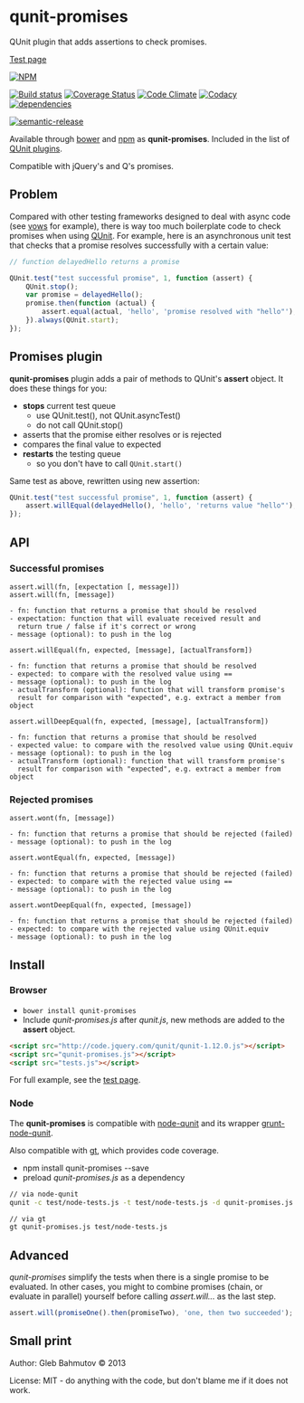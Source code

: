 # qunit-promises

QUnit plugin that adds assertions to check promises.

[Test page](http://glebbahmutov.com/qunit-promises/)

[![NPM][qunit-promises-icon]][qunit-promises-url]

[![Build status][ci-image]][ci-url]
[![Coverage Status][qunit-promises-coverage-image]][qunit-promises-coverage-url]
[![Code Climate][qunit-promises-code-climage-image]][qunit-promises-code-climage-url]
[![Codacy][qunit-promises-codacy-image]][qunit-promises-codacy-url]
[![dependencies][dependencies-image]][dependencies-url]

[![semantic-release][semantic-image] ][semantic-url]

Available through [bower](http://sindresorhus.com/bower-components/) and
[npm](https://npmjs.org/package/qunit-promises) as **qunit-promises**.
Included in the list of [QUnit plugins](http://qunitjs.com/plugins/).

Compatible with jQuery's and Q's promises.

## Problem

Compared with other testing frameworks designed to deal with async code
(see [vows](http://vowsjs.org/) for example),
there is way too much boilerplate code to check promises when using
[QUnit](http://qunitjs.com/). For example, here is an asynchronous unit test
that checks that a promise resolves successfully with a certain value:

```javascript
// function delayedHello returns a promise

QUnit.test("test successful promise", 1, function (assert) {
    QUnit.stop();
    var promise = delayedHello();
    promise.then(function (actual) {
        assert.equal(actual, 'hello', 'promise resolved with "hello"');
    }).always(QUnit.start);
});
```
## Promises plugin

**qunit-promises** plugin adds a pair of methods to QUnit's
**assert** object. It does these things for you:

* **stops** current test queue
	* use QUnit.test(), not QUnit.asyncTest()
	* do not call QUnit.stop()
* asserts that the promise either resolves or is rejected
* compares the final value to expected
* **restarts** the testing queue
	* so you don't have to call `QUnit.start()`

Same test as above, rewritten using new assertion:

```javascript
QUnit.test("test successful promise", 1, function (assert) {
    assert.willEqual(delayedHello(), 'hello', 'returns value "hello"');
});
```
## API

### Successful promises

```
assert.will(fn, [expectation [, message]])
assert.will(fn, [message])

- fn: function that returns a promise that should be resolved
- expectation: function that will evaluate received result and
  return true / false if it's correct or wrong
- message (optional): to push in the log
```

```
assert.willEqual(fn, expected, [message], [actualTransform])

- fn: function that returns a promise that should be resolved
- expected: to compare with the resolved value using ==
- message (optional): to push in the log
- actualTransform (optional): function that will transform promise's
  result for comparison with "expected", e.g. extract a member from object
```

```
assert.willDeepEqual(fn, expected, [message], [actualTransform])

- fn: function that returns a promise that should be resolved
- expected value: to compare with the resolved value using QUnit.equiv
- message (optional): to push in the log
- actualTransform (optional): function that will transform promise's
  result for comparison with "expected", e.g. extract a member from object
```

### Rejected promises

```
assert.wont(fn, [message])

- fn: function that returns a promise that should be rejected (failed)
- message (optional): to push in the log
```

```
assert.wontEqual(fn, expected, [message])

- fn: function that returns a promise that should be rejected (failed)
- expected: to compare with the rejected value using ==
- message (optional): to push in the log
```

```
assert.wontDeepEqual(fn, expected, [message])

- fn: function that returns a promise that should be rejected (failed)
- expected: to compare with the rejected value using QUnit.equiv
- message (optional): to push in the log
```

## Install

### Browser

* `bower install qunit-promises`
* Include _qunit-promises.js_ after _qunit.js_, new methods are
added to the **assert** object.

```html
<script src="http://code.jquery.com/qunit/qunit-1.12.0.js"></script>
<script src="qunit-promises.js"></script>
<script src="tests.js"></script>
```
For full example, see the [test page](http://glebbahmutov.com/qunit-promises/).

### Node

The **qunit-promises** is compatible with [node-qunit](https://github.com/kof/node-qunit) and its wrapper [grunt-node-qunit](https://npmjs.org/package/grunt-node-qunit).

Also compatible with [gt](https://github.com/bahmutov/gt), which provides
code coverage.

* npm install qunit-promises --save
* preload _qunit-promises.js_ as a dependency

```sh
// via node-qunit
qunit -c test/node-tests.js -t test/node-tests.js -d qunit-promises.js

// via gt
gt qunit-promises.js test/node-tests.js
```

## Advanced

*qunit-promises* simplify the tests when there is a single promise to be evaluated.
In other cases, you might to combine promises (chain, or evaluate in parallel)
yourself before calling *assert.will...* as the last step.

```javascript
assert.will(promiseOne().then(promiseTwo), 'one, then two succeeded');
```

## Small print

Author: Gleb Bahmutov &copy; 2013

License: MIT - do anything with the code, but don't blame me if it does not work.

[qunit-promises-icon]: https://nodei.co/npm/qunit-promises.png?downloads=true
[qunit-promises-url]: https://npmjs.org/package/qunit-promises
[ci-image]: https://travis-ci.org/bahmutov/qunit-promises.png?branch=master
[ci-url]: https://travis-ci.org/bahmutov/qunit-promises
[qunit-promises-coverage-image]: https://coveralls.io/repos/bahmutov/qunit-promises/badge.png
[qunit-promises-coverage-url]: https://coveralls.io/r/bahmutov/qunit-promises
[qunit-promises-code-climage-image]: https://codeclimate.com/github/bahmutov/qunit-promises/badges/gpa.svg
[qunit-promises-code-climage-url]: https://codeclimate.com/github/bahmutov/qunit-promises
[qunit-promises-codacy-image]: https://www.codacy.com/project/badge/b9027bffd24b4fb081eeb295fe7ce007
[qunit-promises-codacy-url]: https://www.codacy.com/public/bahmutov/qunit-promises.git
[dependencies-image]: https://david-dm.org/bahmutov/qunit-promises.png
[dependencies-url]: https://david-dm.org/bahmutov/qunit-promises
[semantic-image]: https://img.shields.io/badge/%20%20%F0%9F%93%A6%F0%9F%9A%80-semantic--release-e10079.svg
[semantic-url]: https://github.com/semantic-release/semantic-release
